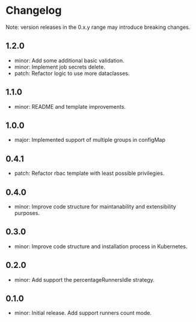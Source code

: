 # Changelog
Note: version releases in the 0.x.y range may introduce breaking changes.

## 1.2.0

- minor: Add some additional basic validation.
- minor: Implement job secrets delete.
- patch: Refactor logic to use more dataclasses.

## 1.1.0

- minor: README and template improvements.

## 1.0.0

- major: Implemented support of multiple groups in configMap

## 0.4.1

- patch: Refactor rbac template with least possible privilegies.

## 0.4.0

- minor: Improve code structure for maintanability and extensibility purposes.

## 0.3.0

- minor: Improve code structure and installation process in Kubernetes.

## 0.2.0

- minor: Add support the percentageRunnersIdle strategy.

## 0.1.0

- minor: Initial release. Add support runners count mode.
